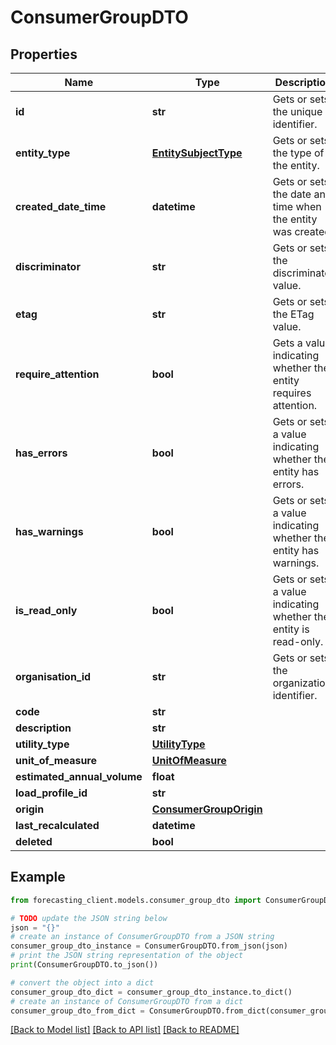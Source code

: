 # ConsumerGroupDTO


## Properties

Name | Type | Description | Notes
------------ | ------------- | ------------- | -------------
**id** | **str** | Gets or sets the unique identifier. | [optional] 
**entity_type** | [**EntitySubjectType**](EntitySubjectType.md) | Gets or sets the type of the entity. | [optional] 
**created_date_time** | **datetime** | Gets or sets the date and time when the entity was created. | [optional] 
**discriminator** | **str** | Gets or sets the discriminator value. | [optional] 
**etag** | **str** | Gets or sets the ETag value. | [optional] 
**require_attention** | **bool** | Gets a value indicating whether the entity requires attention. | [optional] [readonly] 
**has_errors** | **bool** | Gets or sets a value indicating whether the entity has errors. | [optional] 
**has_warnings** | **bool** | Gets or sets a value indicating whether the entity has warnings. | [optional] 
**is_read_only** | **bool** | Gets or sets a value indicating whether the entity is read-only. | [optional] 
**organisation_id** | **str** | Gets or sets the organization identifier. | [optional] 
**code** | **str** |  | [optional] 
**description** | **str** |  | [optional] 
**utility_type** | [**UtilityType**](UtilityType.md) |  | [optional] 
**unit_of_measure** | [**UnitOfMeasure**](UnitOfMeasure.md) |  | [optional] 
**estimated_annual_volume** | **float** |  | [optional] 
**load_profile_id** | **str** |  | [optional] 
**origin** | [**ConsumerGroupOrigin**](ConsumerGroupOrigin.md) |  | [optional] 
**last_recalculated** | **datetime** |  | [optional] 
**deleted** | **bool** |  | [optional] 

## Example

```python
from forecasting_client.models.consumer_group_dto import ConsumerGroupDTO

# TODO update the JSON string below
json = "{}"
# create an instance of ConsumerGroupDTO from a JSON string
consumer_group_dto_instance = ConsumerGroupDTO.from_json(json)
# print the JSON string representation of the object
print(ConsumerGroupDTO.to_json())

# convert the object into a dict
consumer_group_dto_dict = consumer_group_dto_instance.to_dict()
# create an instance of ConsumerGroupDTO from a dict
consumer_group_dto_from_dict = ConsumerGroupDTO.from_dict(consumer_group_dto_dict)
```
[[Back to Model list]](../README.md#documentation-for-models) [[Back to API list]](../README.md#documentation-for-api-endpoints) [[Back to README]](../README.md)


